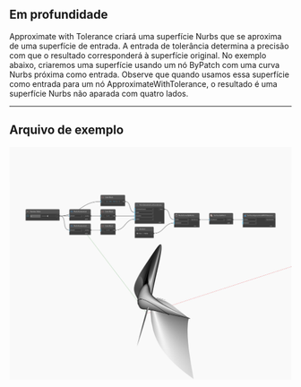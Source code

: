 ## Em profundidade
Approximate with Tolerance criará uma superfície Nurbs que se aproxima de uma superfície de entrada. A entrada de tolerância determina a precisão com que o resultado corresponderá à superfície original. No exemplo abaixo, criaremos uma superfície usando um nó ByPatch com uma curva Nurbs próxima como entrada. Observe que quando usamos essa superfície como entrada para um nó ApproximateWithTolerance, o resultado é uma superfície Nurbs não aparada com quatro lados.
___
## Arquivo de exemplo

![ApproximateWithTolerance](./Autodesk.DesignScript.Geometry.Surface.ApproximateWithTolerance_img.jpg)

